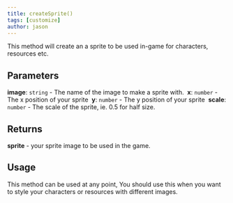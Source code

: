 ```yaml
---
title: createSprite()
tags: [customize]
author: jason
---
```

This method will create an a sprite to be used in-game for characters, resources etc.
​
## Parameters
**image**: `string` - The name of the image to make a sprite with.
​
**x**: `number` - The x position of your sprite
​
**y**: `number` - The y position of your sprite
​
**scale**: `number` - The scale of the sprite, ie. 0.5 for half size.
​
## Returns
**sprite** - your sprite image to be used in the game.
​
## Usage
This method can be used at any point, You should use this when you want to style your characters or resources with different images. 
